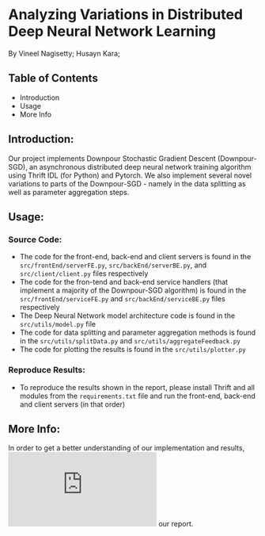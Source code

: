 # Analyzing Variations in Distributed Deep Neural Network Learning

By Vineel Nagisetty; Husayn Kara; 

## Table of Contents
* Introduction
* Usage
* More Info

## Introduction:
Our project implements Downpour Stochastic Gradient Descent (Downpour-SGD), an asynchronous distributed deep neural network training algorithm using Thrift IDL (for Python) and Pytorch. We also implement several novel variations to parts of the Downpour-SGD - namely in the data splitting as well as parameter aggregation steps.

 ## Usage:
 ### Source Code:
 * The code for the front-end, back-end and client servers is found in the `src/frontEnd/serverFE.py`, `src/backEnd/serverBE.py`, and `src/client/client.py` files respectively
 * The code for the fron-tend and back-end service handlers (that implement a majority of the Downpour-SGD algorithm) is found in the `src/frontEnd/serviceFE.py` and `src/backEnd/serviceBE.py` files respectively
 * The Deep Neural Network model architecture code is found in the `src/utils/model.py` file
 * The code for data splitting and parameter aggregation methods is found in the `src/utils/splitData.py` and `src/utils/aggregateFeedback.py`
 * The code for plotting the results is found in the `src/utils/plotter.py`
 
 ### Reproduce Results:
 * To reproduce the results shown in the report, please install Thrift and all modules from the `requirements.txt` file and run the front-end, back-end and client servers (in that order)
 
## More Info:
In order to get a better understanding of our implementation and results, ![read](https://github.com/vin-nag/distributedLearning/report.pdf) our report.
